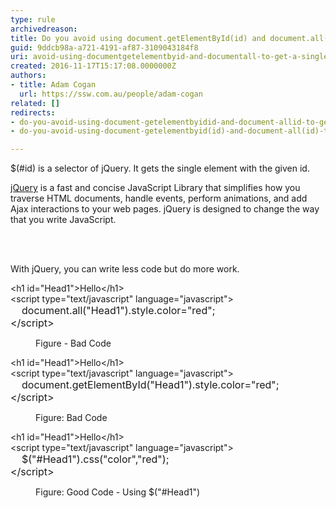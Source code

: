 ```yaml
---
type: rule
archivedreason: 
title: Do you avoid using document.getElementById(id) and document.all(id) to get a single element, instead use selector $(#id)?
guid: 9ddcb98a-a721-4191-af87-3109043184f8
uri: avoid-using-documentgetelementbyid-and-documentall-to-get-a-single-element
created: 2016-11-17T15:17:08.0000000Z
authors:
- title: Adam Cogan
  url: https://ssw.com.au/people/adam-cogan
related: []
redirects:
- do-you-avoid-using-document-getelementbyidid-and-document-allid-to-get-a-single-element-instead-use-selector-id
- do-you-avoid-using-document-getelementbyid(id)-and-document-all(id)-to-get-a-single-element-instead-use-selector-(id)

---
```



<p>$(#id) is a selector of jQuery. It gets the single element with the given id.<br></p><p><a href="http&#58;//jquery.com/" target="_blank">jQuery</a>&#160;​is a fast and concise JavaScript Library that simplifies how you traverse HTML documents, handle events, perform animations, and add Ajax interactions to your web pages. jQuery is designed to change the way that you write JavaScript.​<br></p>
<br><excerpt class='endintro'></excerpt><br>
<p>​With jQuery, you can write less code but do more work.<br></p><p class="ssw15-rteElement-CodeArea">&lt;h1 id=&quot;Head1&quot;&gt;Hello&lt;/h1&gt; <br>&lt;script type=&quot;text/javascript&quot; language=&quot;javascript&quot;&gt;<br><span style="font-size&#58;1rem;">&#160; &#160; document.all(&quot;Head1&quot;)</span><span style="font-size&#58;1rem;">.style.color=&quot;red&quot;; <br>&lt;/script&gt;</span></p><dd class="ssw15-rteElement-FigureBad">
Figure - Bad Code​​​
</dd><p class="ssw15-rteElement-CodeArea">&lt;h1 id=&quot;Head1&quot;&gt;Hello&lt;/h1&gt; <br>&lt;script type=&quot;text/javascript&quot; language=&quot;javascript&quot;&gt;​​<br><span style="font-size&#58;1rem;">&#160; &#160; document.getElementById(&quot;Head1&quot;)</span><span style="font-size&#58;1rem;">.style.color=&quot;red&quot;; <br>&lt;/script&gt;</span></p><dd class="ssw15-rteElement-FigureBad">
Figure&#58; Bad Code​
</dd><p class="ssw15-rteElement-CodeArea">&lt;h1 id=&quot;Head1&quot;&gt;Hello&lt;/h1&gt; <br>&lt;script type=&quot;text/javascript&quot; language=&quot;javascript&quot;&gt;<br><span style="font-size&#58;1rem;">&#160; &#160; $(&quot;#Head1&quot;)</span><span style="font-size&#58;1rem;">.css(&quot;color&quot;,&quot;red&quot;); <br>​&lt;/script&gt;</span></p><dd class="ssw15-rteElement-FigureGood">
Figure&#58; Good Code - Using $(&quot;#Head1&quot;)​​​<br></dd>


